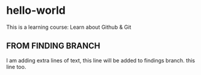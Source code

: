 # hello-world
This is a learning course: Learn about Github &amp; Git

## FROM FINDING BRANCH
I am adding extra lines of text, this line will be added to findings branch.
this line too.
